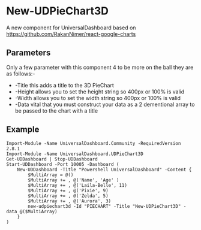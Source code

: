 # New-UDPieChart3D
A new component for UniversalDashboard based on https://github.com/RakanNimer/react-google-charts

## Parameters
Only a few parameter with this component 4 to be more on the ball they are as follows:-
* -Title    this adds a title to the 3D PieChart
* -Height   allows you to set the height string so 400px or 100% is valid
* -Width    allows you to set the width string so 400px or 100% is valid
* -Data     vital that you must construct your data as a 2 dementional array to be passed to the chart with a title

## Example

```
Import-Module -Name UniversalDashboard.Community -RequiredVersion 2.8.1
Import-Module -Name UniversalDashboard.UDPieChart3D
Get-UDDashboard | Stop-UDDashboard
Start-UDDashboard -Port 10005 -Dashboard (
    New-UDDashboard -Title "Powershell UniversalDashboard" -Content {
        $MultiArray = @()
        $MultiArray += , @('Name', 'Age' )
        $MultiArray += , @('Laila-Belle', 11)
        $MultiArray += , @('Pixie', 9)
        $MultiArray += , @('Zelda', 5)
        $MultiArray += , @('Aurora', 3)
        new-udpiechart3d -Id "PIECHART" -Title "New-UDPieChart3D" -data @($MultiArray)
    }
)
```
